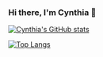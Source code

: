 ### Hi there, I'm Cynthia 👋

[![Cynthia's GitHub stats](https://github-readme-stats.vercel.app/api?username=YinnyF&show_icons=true&theme=tokyonight&show_icons=true)](https://github.com/anuraghazra/github-readme-stats)

<!-- [![Readme Card](https://github-readme-stats.vercel.app/api/pin/?username=YinnyF&repo=github-readme-stats)](https://github.com/anuraghazra/github-readme-stats) -->

[![Top Langs](https://github-readme-stats.vercel.app/api/top-langs/?username=YinnyF&layout=compact&theme=tokyonight&exclude_repo=skills-workshops,course)](https://github.com/anuraghazra/github-readme-stats)
